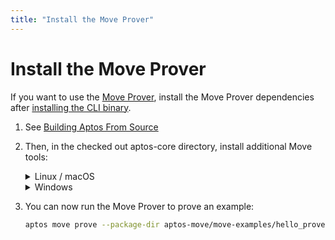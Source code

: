 ```yaml
---
title: "Install the Move Prover"
---
```


# Install the Move Prover

If you want to use the [Move Prover](../../move/prover/index.md), install the Move Prover dependencies after [installing the CLI binary](.).

1. See [Building Aptos From Source](../../guides/building-from-source.md)

1. Then, in the checked out aptos-core directory, install additional Move tools:
   <details>
   <summary>Linux / macOS</summary>
   ```bash
   ./scripts/dev_setup.sh -yp
   source ~/.profile
   ```

   :::info
   `dev_setup.sh -p` updates your `~./profile` with environment variables to support the installed Move Prover tools. You may need to set `.bash_profile` or `.zprofile` or other setup files for your shell.
   :::

   </details>
   <details>
   <summary>Windows</summary>

      1. Open a PowerShell terminal as an administrator.
      1. Run the dev setup script to prepare your environment: `PowerShell -ExecutionPolicy Bypass -File ./scripts/windows_dev_setup.ps1 -y`
   
   </details>
1. You can now run the Move Prover to prove an example:
    ```bash
    aptos move prove --package-dir aptos-move/move-examples/hello_prover/
